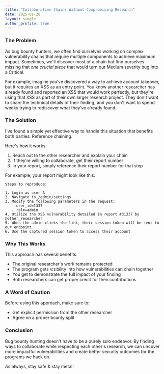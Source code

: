 ```yaml
---
title: "Collaborative Chains Without Compromising Research"
date: 2025-01-20
layout: single
author_profile: true
---
```


### The Problem

As bug bounty hunters, we often find ourselves working on complex vulnerability chains that require multiple components to achieve maximum impact. Sometimes, we'll discover most of a chain but find ourselves missing that _one crucial piece_ that would turn our Medium severity bug into a Critical. 

For example, imagine you've discovered a way to achieve account takeover, but it requires an XSS as an entry point. You know another researcher has already found and reported an XSS that would work perfectly, but they're using that XSS as part of their own larger research project. They don't want to share the technical details of their finding, and you don't want to spend weeks trying to rediscover what they've already found.

### The Solution

I've found a simple yet effective way to handle this situation that benefits both parties: Reference chaining.

Here's how it works:

1. Reach out to the other researcher and explain your chain
2. If they're willing to collaborate, get their report number
3. In your report, simply reference their report number for that step

For example, your report might look like this:

```
Steps to reproduce:

1. Login as user A
2. Navigate to /admin/settings 
3. Modify the following parameters in the request:
   - user_id=1337
   - role=admin
4. Utilize the XSS vulnerability detailed in report #31337 by @other_researcher
5. When the admin clicks the link, their session token will be sent to our endpoint
6. Use the captured session token to access their account
```
### Why This Works

This approach has several benefits:

- The original researcher's work remains protected
- The program gets visibility into how vulnerabilities can chain together
- You get to demonstrate the full impact of your finding
- Both researchers can get proper credit for their contributions

### A Word of Caution

Before using this approach, make sure to:
- Get explicit permission from the other researcher
- Agree on a proper bounty split

### Conclusion

Bug bounty hunting doesn't have to be a purely solo endeavor. By finding ways to collaborate while respecting each other's research, we can uncover more impactful vulnerabilities and create better security outcomes for the programs we hack on.

As always, stay safe & stay metal!